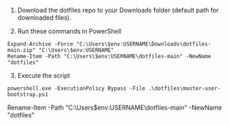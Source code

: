 1. Download the dotfiles repo to your Downloads folder (default path for downloaded files).

3. Run these commands in PowerShell
```
Expand-Archive -Force "C:\Users\$env:USERNAME\Downloads\dotfiles-main.zip" "C:\Users\$env:USERNAME"
Rename-Item -Path "C:\Users\$env:USERNAME\dotfiles-main" -NewName "dotfiles"
```

3. Execute the script
```
powershell.exe -ExecutionPolicy Bypass -File .\dotfiles\master-user-bootstrap.ps1
```

Rename-Item -Path "C:\Users\$env:USERNAME\dotfiles-main" -NewName "dotfiles"
